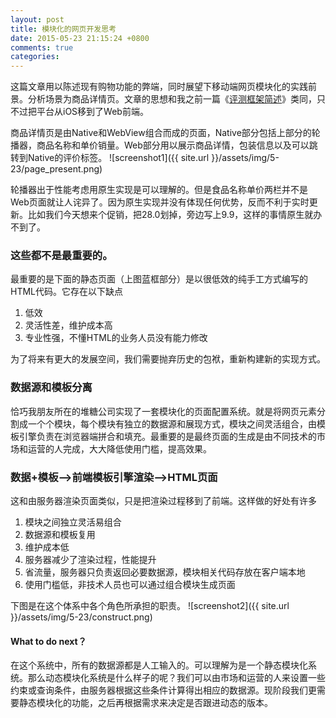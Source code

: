 ```yaml
---
layout: post
title: 模块化的网页开发思考
date: 2015-05-23 21:15:24 +0800
comments: true
categories: 
---
```


这篇文章用以陈述现有购物功能的弊端，同时展望下移动端网页模块化的实践前景。分析场景为商品详情页。文章的思想和我之前一篇《[评测框架简述](http://drinking.github.io/blog/2015/03/08/introduction-of-lcevaframewrok/)》类同，只不过把平台从iOS移到了Web前端。

商品详情页是由Native和WebView组合而成的页面，Native部分包括上部分的轮播器，商品名称和单价销量。Web部分用以展示商品详情，包装信息以及可以跳转到Native的评价标签。
![screenshot1]({{ site.url }}/assets/img/5-23/page_present.png)

轮播器出于性能考虑用原生实现是可以理解的。但是食品名称单价两栏并不是Web页面就让人诧异了。因为原生实现并没有体现任何优势，反而不利于实时更新。比如我们今天想来个促销，把28.0划掉，旁边写上9.9，这样的事情原生就办不到了。

### 这些都不是最重要的。

最重要的是下面的静态页面（上图蓝框部分）是以很低效的纯手工方式编写的HTML代码。它存在以下缺点

1. 低效
2. 灵活性差，维护成本高
3. 专业性强，不懂HTML的业务人员没有能力修改

为了将来有更大的发展空间，我们需要抛弃历史的包袱，重新构建新的实现方式。

### 数据源和模板分离

恰巧我朋友所在的堆糖公司实现了一套模块化的页面配置系统。就是将网页元素分割成一个个模块，每个模块有独立的数据源和展现方式，模块之间灵活组合，由模板引擎负责在浏览器端拼合和填充。最重要的是最终页面的生成是由不同技术的市场和运营的人完成，大大降低使用门槛，提高效果。

### 数据+模板—>前端模板引擎渲染—>HTML页面

这和由服务器渲染页面类似，只是把渲染过程移到了前端。这样做的好处有许多

1. 模块之间独立灵活易组合
2. 数据源和模板复用
3. 维护成本低
5. 服务器减少了渲染过程，性能提升
6. 省流量，服务器只负责返回必要数据源，模块相关代码存放在客户端本地
7. 使用门槛低，非技术人员也可以通过组合模块生成页面

下图是在这个体系中各个角色所承担的职责。
![screenshot2]({{ site.url }}/assets/img/5-23/construct.png)

#### What to do next？
在这个系统中，所有的数据源都是人工输入的。可以理解为是一个静态模块化系统。那么动态模块化系统是什么样子的呢？我们可以由市场和运营的人来设置一些约束或查询条件，由服务器根据这些条件计算得出相应的数据源。现阶段我们更需要静态模块化的功能，之后再根据需求来决定是否跟进动态的版本。
